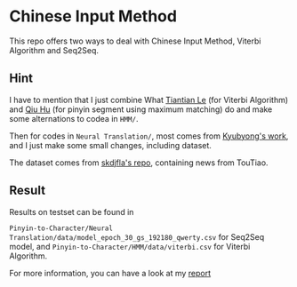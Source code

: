 # Chinese Input Method

This repo offers two ways to deal with Chinese Input Method, Viterbi Algorithm and Seq2Seq.

## Hint

I have to mention that I just combine What [Tiantian Le](https://github.com/letiantian/Pinyin2Hanzi) (for Viterbi Algorithm) and [Qiu Hu](https://github.com/whatbeg/GodTian_Pinyin) (for pinyin segment using maximum matching) do and make some alternations to codea in `HMM/`.

Then for codes in `Neural Translation/`, most comes from [Kyubyong's work](https://github.com/Kyubyong/neural_chinese_transliterator), and I just make some small changes, including dataset.

The dataset comes from [skdjfla's repo](https://github.com/skdjfla), containing news from TouTiao.

## Result

Results on testset can be found in 

`Pinyin-to-Character/Neural Translation/data/model_epoch_30_gs_192180_qwerty.csv` for Seq2Seq model, and `Pinyin-to-Character/HMM/data/viterbi.csv` for Viterbi Algorithm. 

For more information, you can have a look at my [report](https://github.com/SunflowerAries/Pinyin-to-Character/blob/master/report.pdf)


